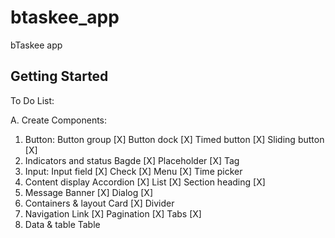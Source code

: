 # btaskee\_app

bTaskee app

## Getting Started

To Do List:

A. Create Components: 

1. Button:
Button group \[X]
Button dock \[X]
Timed button \[X]
 Sliding button \[X]
2. Indicators and status
Bagde \[X]
Placeholder \[X]
Tag
3. Input:
Input field \[X]
Check \[X]
Menu \[X]
Time picker
4. Content display
Accordion \[X]
List \[X]
Section heading \[X]
5. Message
Banner \[X]
Dialog \[X]
6. Containers & layout
Card \[X]
Divider
7. Navigation
Link \[X]
Pagination \[X]
Tabs \[X]
8. Data & table
Table



